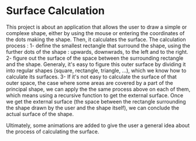 # Surface Calculation
This project is about an application that allows the user to draw a simple or complexe shape, either by using the mouse or entering the coordinates of the dots making the shape. Then, it calculates the surface.
The calculation process : 
1- define the smallest rectangle that surround the shape, using the further dots of the shape : upwards, downwrads, to the left and to the right.
2- figure out the surface of the space between the surrounding rectangle and the shape. Generaly, it's easy to figure this outer surface by dividing it into regular shapes (square, rectangle, triangle, ...), which we know how to calculate its surfaces.
3- If it's not easy to calculate the surface of that outer space, the case where some areas  are covered by a part of the principal shape, we can apply the the same process above on each of them, which means using a recursive function to get the external surface.
Once we get the external surface (the space between the rectangle surrounding the shape drawn by the user and the shape itself), we can conclude the actual surface of the shape.

Ultimately, some animations are added to give the user a general idea about the process of calculating the surface.

